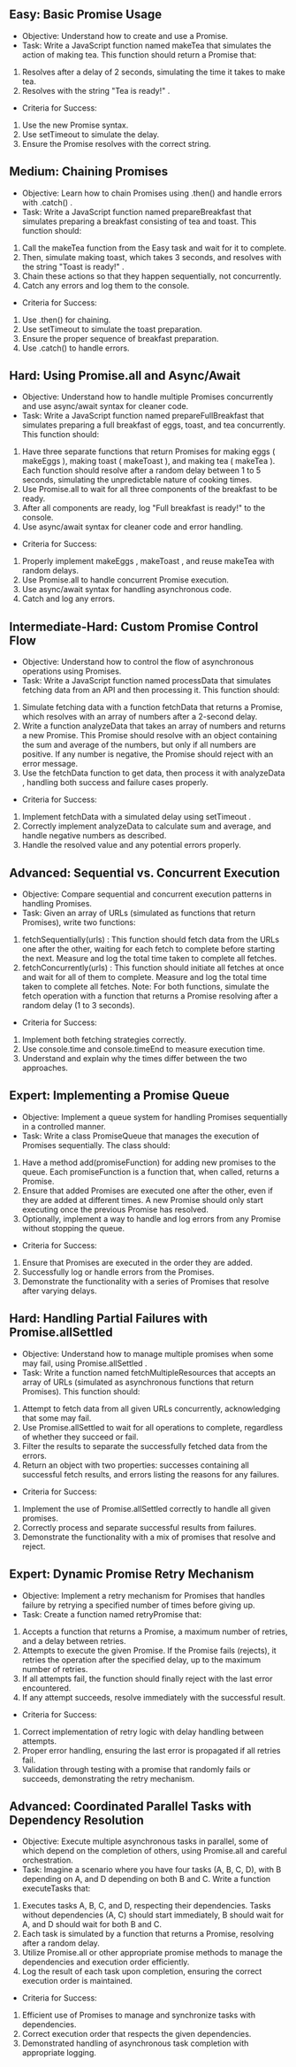 ## Easy: Basic Promise Usage
- Objective: Understand how to create and use a Promise.
- Task: Write a JavaScript function named makeTea that simulates the action of making tea. This
function should return a Promise that:
1. Resolves after a delay of 2 seconds, simulating the time it takes to make tea.
2. Resolves with the string "Tea is ready!" .
- Criteria for Success:
1. Use the new Promise syntax.
2. Use setTimeout to simulate the delay.
3. Ensure the Promise resolves with the correct string.

## Medium: Chaining Promises
- Objective: Learn how to chain Promises using .then() and handle errors with .catch() .
- Task: Write a JavaScript function named prepareBreakfast that simulates preparing a breakfast
consisting of tea and toast. This function should:
1. Call the makeTea function from the Easy task and wait for it to complete.
2. Then, simulate making toast, which takes 3 seconds, and resolves with the string "Toast is
ready!" .
3. Chain these actions so that they happen sequentially, not concurrently.
4. Catch any errors and log them to the console.
- Criteria for Success:
1. Use .then() for chaining.
2. Use setTimeout to simulate the toast preparation.
3. Ensure the proper sequence of breakfast preparation.
4. Use .catch() to handle errors.

## Hard: Using Promise.all and Async/Await
- Objective: Understand how to handle multiple Promises concurrently and use async/await syntax
for cleaner code.
- Task: Write a JavaScript function named prepareFullBreakfast that simulates preparing a full
breakfast of eggs, toast, and tea concurrently. This function should:
1. Have three separate functions that return Promises for making eggs ( makeEggs ), making
toast ( makeToast ), and making tea ( makeTea ). Each function should resolve after a random
delay between 1 to 5 seconds, simulating the unpredictable nature of cooking times.
2. Use Promise.all to wait for all three components of the breakfast to be ready.
3. After all components are ready, log "Full breakfast is ready!" to the console.
4. Use async/await syntax for cleaner code and error handling.
- Criteria for Success:
1. Properly implement makeEggs , makeToast , and reuse makeTea with random delays.
2. Use Promise.all to handle concurrent Promise execution.
3. Use async/await syntax for handling asynchronous code.
4. Catch and log any errors.

## Intermediate-Hard: Custom Promise Control Flow
- Objective: Understand how to control the flow of asynchronous operations using Promises.
- Task: Write a JavaScript function named processData that simulates fetching data from an API
and then processing it. This function should:
1. Simulate fetching data with a function fetchData that returns a Promise, which resolves
with an array of numbers after a 2-second delay.
2. Write a function analyzeData that takes an array of numbers and returns a new Promise.
This Promise should resolve with an object containing the sum and average of the numbers,
but only if all numbers are positive. If any number is negative, the Promise should reject with
an error message.
3. Use the fetchData function to get data, then process it with analyzeData , handling both
success and failure cases properly.
- Criteria for Success:
1. Implement fetchData with a simulated delay using setTimeout .
2. Correctly implement analyzeData to calculate sum and average, and handle negative
numbers as described.
3. Handle the resolved value and any potential errors properly.

## Advanced: Sequential vs. Concurrent Execution
- Objective: Compare sequential and concurrent execution patterns in handling Promises.
- Task: Given an array of URLs (simulated as functions that return Promises), write two functions:
1. fetchSequentially(urls) : This function should fetch data from the URLs one after the
other, waiting for each fetch to complete before starting the next. Measure and log the total
time taken to complete all fetches.
2. fetchConcurrently(urls) : This function should initiate all fetches at once and wait for all
of them to complete. Measure and log the total time taken to complete all fetches.
Note: For both functions, simulate the fetch operation with a function that returns a Promise resolving after a random delay (1 to 3 seconds).
- Criteria for Success:
1. Implement both fetching strategies correctly.
2. Use console.time and console.timeEnd to measure execution time.
3. Understand and explain why the times differ between the two approaches.

## Expert: Implementing a Promise Queue
- Objective: Implement a queue system for handling Promises sequentially in a controlled manner.
- Task: Write a class PromiseQueue that manages the execution of Promises sequentially. The class
should:
1. Have a method add(promiseFunction) for adding new promises to the queue. Each
promiseFunction is a function that, when called, returns a Promise.
2. Ensure that added Promises are executed one after the other, even if they are added at
different times. A new Promise should only start executing once the previous Promise has
resolved.
3. Optionally, implement a way to handle and log errors from any Promise without stopping the
queue.
- Criteria for Success:
1. Ensure that Promises are executed in the order they are added.
2. Successfully log or handle errors from the Promises.
3. Demonstrate the functionality with a series of Promises that resolve after varying delays.

## Hard: Handling Partial Failures with Promise.allSettled
- Objective: Understand how to manage multiple promises when some may fail, using Promise.allSettled .
- Task: Write a function named fetchMultipleResources that accepts an array of URLs (simulated
as asynchronous functions that return Promises). This function should:
1. Attempt to fetch data from all given URLs concurrently, acknowledging that some may fail.
2. Use Promise.allSettled to wait for all operations to complete, regardless of whether they
succeed or fail.
3. Filter the results to separate the successfully fetched data from the errors.
4. Return an object with two properties: successes containing all successful fetch results, and
errors listing the reasons for any failures.
- Criteria for Success:
1. Implement the use of Promise.allSettled correctly to handle all given promises.
2. Correctly process and separate successful results from failures.
3. Demonstrate the functionality with a mix of promises that resolve and reject.

## Expert: Dynamic Promise Retry Mechanism
- Objective: Implement a retry mechanism for Promises that handles failure by retrying a specified number of times before giving up.
- Task: Create a function named retryPromise that:
1. Accepts a function that returns a Promise, a maximum number of retries, and a delay
between retries.
2. Attempts to execute the given Promise. If the Promise fails (rejects), it retries the operation
after the specified delay, up to the maximum number of retries.
3. If all attempts fail, the function should finally reject with the last error encountered.
4. If any attempt succeeds, resolve immediately with the successful result.
- Criteria for Success:
1. Correct implementation of retry logic with delay handling between attempts.
2. Proper error handling, ensuring the last error is propagated if all retries fail.
3. Validation through testing with a promise that randomly fails or succeeds, demonstrating the
retry mechanism.
## Advanced: Coordinated Parallel Tasks with Dependency Resolution
- Objective: Execute multiple asynchronous tasks in parallel, some of which depend on the
completion of others, using Promise.all and careful orchestration.
- Task: Imagine a scenario where you have four tasks (A, B, C, D), with B depending on A, and D
depending on both B and C. Write a function executeTasks that:
1. Executes tasks A, B, C, and D, respecting their dependencies. Tasks without dependencies (A,
C) should start immediately, B should wait for A, and D should wait for both B and C.
2. Each task is simulated by a function that returns a Promise, resolving after a random delay.
3. Utilize Promise.all or other appropriate promise methods to manage the dependencies and
execution order efficiently.
4. Log the result of each task upon completion, ensuring the correct execution order is
maintained.
- Criteria for Success:
1. Efficient use of Promises to manage and synchronize tasks with dependencies.
2. Correct execution order that respects the given dependencies.
3. Demonstrated handling of asynchronous task completion with appropriate logging.

